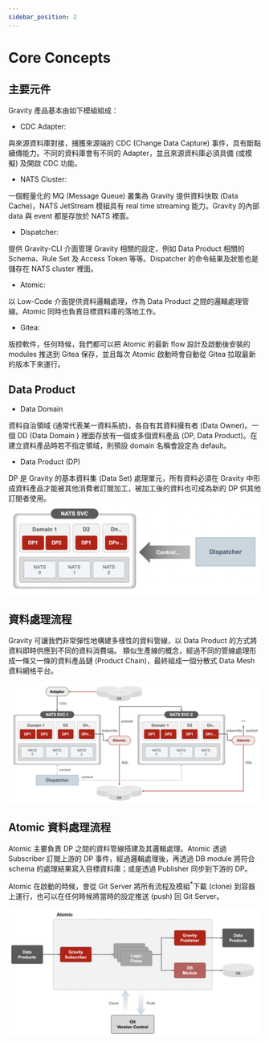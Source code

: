```yaml
---
sidebar_position: 2
---
```


# Core Concepts 
## 主要元件

Gravity 產品基本由如下模組組成：

- CDC Adapter:

與來源資料庫對接，捕獲來源端的 CDC (Change Data Capture) 事件，具有斷點續傳能力。不同的資料庫會有不同的 Adapter，並且來源資料庫必須具備 (或模擬) 及開啟 CDC 功能。

- NATS Cluster:

一個輕量化的 MQ (Message Queue) 叢集為 Gravity 提供資料快取 (Data Cache)，NATS JetStream 模組具有 real time streaming 能力。Gravity 的內部 data 與 event 都是存放於 NATS 裡面。

- Dispatcher:

提供 Gravity-CLI 介面管理 Gravity 相關的設定，例如 Data Product 相關的 Schema、Rule Set 及 Access Token 等等。Dispatcher 的命令結果及狀態也是儲存在 NATS cluster 裡面。

- Atomic:

以 Low-Code 介面提供資料邏輯處理，作為 Data Product 之間的邏輯處理管線。Atomic 同時也負責目標資料庫的落地工作。

- Gitea:

版控軟件，任何時候，我們都可以把 Atomic 的最新 flow 設計及啟動後安裝的 modules 推送到 Gitea 保存，並且每次 Atomic 啟動時會自動從 Gitea 拉取最新的版本下來運行。
## Data Product

- Data Domain

資料自治領域 (通常代表某一資料系統)，各自有其資料擁有者 (Data Owner)。一個 DD (Data Domain ) 裡面存放有一個或多個資料產品 (DP, Data Product)。在建立資料產品時若不指定領域，則預設 domain 名稱會設定為 default。

- Data Product (DP)

DP 是 Gravity 的基本資料集 (Data Set) 處理單元，所有資料必須在 Gravity 中形成資料產品才能被其他消費者訂閱加工，被加工後的資料也可成為新的 DP 供其他訂閱者使用。
![image](/img/dp1.png)
## 資料處理流程

Gravity 可讓我們非常彈性地構建多樣性的資料管線，以 Data Product 的方式將資料即時供應到不同的資料消費端。 類似生產線的概念，經過不同的管線處理形成一條又一條的資料產品鏈 (Product Chain)，最終組成一個分散式 Data Mesh 資料網格平台。

![image](/img/dp2.png)
## Atomic 資料處理流程

Atomic 主要負責 DP 之間的資料管線搭建及其邏輯處理。Atomic 透過 Subscriber 訂閱上游的 DP 事件，經過邏輯處理後，再透過 DB module 將符合 schema 的處理結果寫入目標資料庫；或是透過 Publisher 同步到下游的 DP。

Atomic 在啟動的時候，會從 Git Server 將所有流程及模組<sup>*</sup>下載 (clone) 到容器上運行，也可以在任何時候將當時的設定推送 (push) 回 Git Server。

![image](/img/dp3.png)
